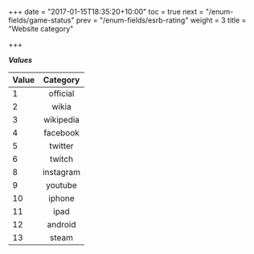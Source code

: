 +++
date = "2017-01-15T18:35:20+10:00"
toc = true
next = "/enum-fields/game-status"
prev = "/enum-fields/esrb-rating"
weight = 3
title = "Website category"

+++

***Values***

| Value | Category |
| ----- |:----:|
| 1     | official |
| 2     | wikia |
| 3     | wikipedia |
| 4     | facebook |
| 5     | twitter |
| 6     | twitch |
| 8     | instagram |
| 9     | youtube |
| 10     | iphone |
| 11     | ipad |
| 12     | android |
| 13     | steam |

